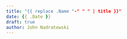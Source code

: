 ```yaml
---
title: "{{ replace .Name "-" " " | title }}"
date: {{ .Date }}
draft: true
author: John Nadratowski
---
```


